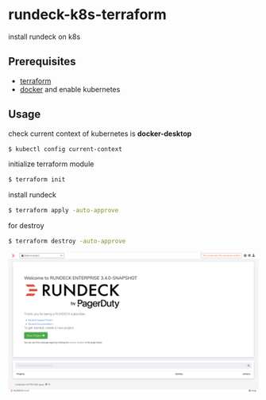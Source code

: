 # rundeck-k8s-terraform

install rundeck on k8s

## Prerequisites

- [terraform](https://www.terraform.io/downloads.html)
- [docker](https://www.docker.com/products/docker-desktop) and enable kubernetes

## Usage

check current context of kubernetes is __docker-desktop__

```bash
$ kubectl config current-context
```

initialize terraform module

```bash
$ terraform init
```

install rundeck

```bash
$ terraform apply -auto-approve
```

for destroy

```bash
$ terraform destroy -auto-approve
```

![rundeck](https://github.com/GrassShrimp/rundeck-k8s-terraform/blob/master/rundeck.png)